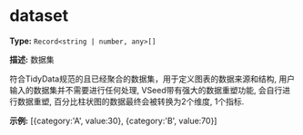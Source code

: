 # dataset

**Type:** `Record<string | number, any>[]`

**描述:**
数据集
  
  符合TidyData规范的且已经聚合的数据集，用于定义图表的数据来源和结构, 用户输入的数据集并不需要进行任何处理, VSeed带有强大的数据重塑功能, 会自行进行数据重塑, 百分比柱状图的数据最终会被转换为2个维度, 1个指标.

**示例:**
[{category:'A', value:30}, {category:'B', value:70}]

